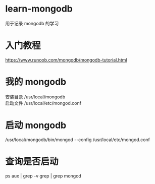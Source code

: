 # learn-mongodb

用于记录 mongodb 的学习

# 入门教程

https://www.runoob.com/mongodb/mongodb-tutorial.html

# 我的 mongodb

安装目录 /usr/local/mongodb  
启动文件 /usr/local/etc/mongod.conf

# 启动 mongodb

/usr/local/mongodb/bin/mongod --config /usr/local/etc/mongod.conf

# 查询是否启动

ps aux | grep -v grep | grep mongod
